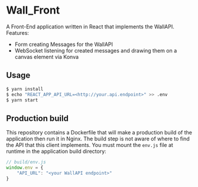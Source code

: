 # Wall_Front

A Front-End application written in React that implements the WallAPI.
Features:

- Form creating Messages for the WallAPI
- WebSocket listening for created messages and drawing them on a canvas element via Konva


## Usage

```bash
$ yarn install
$ echo "REACT_APP_API_URL=<http://your.api.endpoint>" >> .env
$ yarn start
```

## Production build

This repository contains a Dockerfile that will make a production build
of the application then run it in Nginx. The build step is not aware of
where to find the API that this client implements.
You must mount the `env.js` file at runtime in the application build directory:

```js
// build/env.js
window.env = {
    "API_URL": "<your WallAPI endpoint>"
}
```
